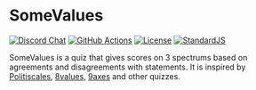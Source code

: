 # SomeValues
[![Discord Chat](https://img.shields.io/discord/697903296396132474.svg)](https://discord.gg/ZCbGYGF)
[![GitHub Actions](https://github.com/deekts/political-hexedekeract/workflows/Build%20pages/badge.svg)](https://github.com/deekts/political-hexedekeract/actions)
[![License](https://img.shields.io/github/license/deekts/political-hexedekeract)](LICENSE)
[![StandardJS](https://img.shields.io/badge/code_style-standard-brightgreen)](https://standardjs.com/)

SomeValues is a quiz that gives scores on 3 spectrums based on agreements and disagreements with statements.
It is inspired by [Politiscales](https://www.politiscales.net/), [8values](https://8values.github.io/), [9axes](https://9axes.github.io/) and other quizzes.
